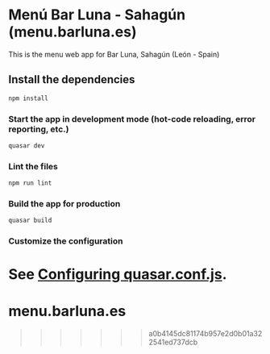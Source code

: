 # Menú Bar Luna - Sahagún (menu.barluna.es)

This is the menu web app for Bar Luna, Sahagún (León - Spain)

## Install the dependencies
```bash
npm install
```

### Start the app in development mode (hot-code reloading, error reporting, etc.)
```bash
quasar dev
```

### Lint the files
```bash
npm run lint
```

### Build the app for production
```bash
quasar build
```

### Customize the configuration
See [Configuring quasar.conf.js](https://quasar.dev/quasar-cli/quasar-conf-js).
=======
# menu.barluna.es
>>>>>>> a0b4145dc81174b957e2d0b01a322541ed737dcb
